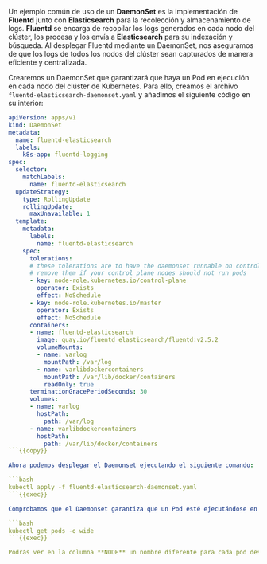 Un ejemplo común de uso de un **DaemonSet** es la implementación de **Fluentd** junto con **Elasticsearch** para la recolección y almacenamiento de logs. **Fluentd** se encarga de recopilar los logs generados en cada nodo del clúster, los procesa y los envía a **Elasticsearch** para su indexación y búsqueda. Al desplegar Fluentd mediante un DaemonSet, nos aseguramos de que los logs de todos los nodos del clúster sean capturados de manera eficiente y centralizada.

Crearemos un DaemonSet que garantizará que haya un Pod en ejecución en cada nodo del clúster de Kubernetes. Para ello, creamos el archivo `fluentd-elasticsearch-daemonset.yaml` y añadimos el siguiente código en su interior:

```yaml
apiVersion: apps/v1
kind: DaemonSet
metadata:
  name: fluentd-elasticsearch
  labels:
    k8s-app: fluentd-logging
spec:
  selector:
    matchLabels:
      name: fluentd-elasticsearch
  updateStrategy:
    type: RollingUpdate
    rollingUpdate:
      maxUnavailable: 1
  template:
    metadata:
      labels:
        name: fluentd-elasticsearch
    spec:
      tolerations:
      # these tolerations are to have the daemonset runnable on control plane nodes
      # remove them if your control plane nodes should not run pods
      - key: node-role.kubernetes.io/control-plane
        operator: Exists
        effect: NoSchedule
      - key: node-role.kubernetes.io/master
        operator: Exists
        effect: NoSchedule
      containers:
      - name: fluentd-elasticsearch
        image: quay.io/fluentd_elasticsearch/fluentd:v2.5.2
        volumeMounts:
        - name: varlog
          mountPath: /var/log
        - name: varlibdockercontainers
          mountPath: /var/lib/docker/containers
          readOnly: true
      terminationGracePeriodSeconds: 30
      volumes:
      - name: varlog
        hostPath:
          path: /var/log
      - name: varlibdockercontainers
        hostPath:
          path: /var/lib/docker/containers
```{{copy}}

Ahora podemos desplegar el Daemonset ejecutando el siguiente comando:

```bash
kubectl apply -f fluentd-elasticsearch-daemonset.yaml
```{{exec}}

Comprobamos que el Daemonset garantiza que un Pod esté ejecutándose en cada nodo del clúster de Kubernetes: 

```bash
kubectl get pods -o wide
```{{exec}}

Podrás ver en la columna **NODE** un nombre diferente para cada pod desplegado, ya que un **DaemonSet** asegura que haya un pod en ejecución en cada nodo del clúster. Esto permite que cada nodo ejecute una copia del pod, garantizando que los recursos o servicios necesarios estén disponibles en todos los nodos del clúster.